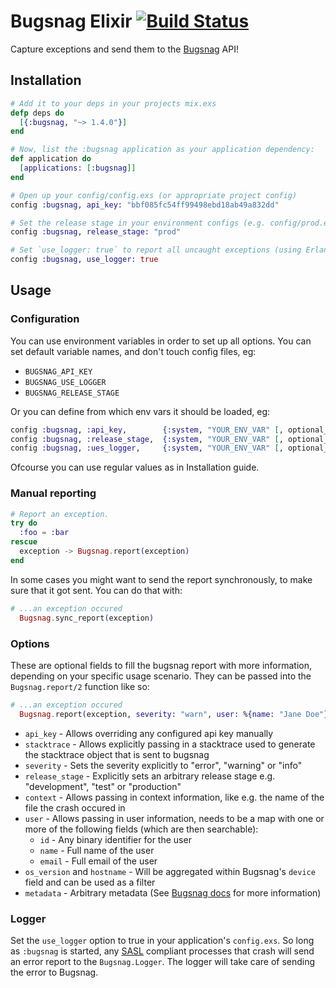# Bugsnag Elixir [![Build Status](https://travis-ci.org/jarednorman/bugsnag-elixir.svg?branch=master)](https://travis-ci.org/jarednorman/bugsnag-elixir)

Capture exceptions and send them to the [Bugsnag](http://bugsnag.com) API!

## Installation

```elixir
# Add it to your deps in your projects mix.exs
defp deps do
  [{:bugsnag, "~> 1.4.0"}]
end

# Now, list the :bugsnag application as your application dependency:
def application do
  [applications: [:bugsnag]]
end

# Open up your config/config.exs (or appropriate project config)
config :bugsnag, api_key: "bbf085fc54ff99498ebd18ab49a832dd"

# Set the release stage in your environment configs (e.g. config/prod.exs)
config :bugsnag, release_stage: "prod"

# Set `use_logger: true` to report all uncaught exceptions (using Erlang SASL)
config :bugsnag, use_logger: true
```

## Usage

### Configuration

You can use environment variables in order to set up all options. You can set default variable names, and don't touch config files, eg:

- `BUGSNAG_API_KEY`
- `BUGSNAG_USE_LOGGER`
- `BUGSNAG_RELEASE_STAGE`

Or you can define from which env vars it should be loaded, eg:

```elixir
config :bugsnag, :api_key,        {:system, "YOUR_ENV_VAR" [, optional_default]}
config :bugsnag, :release_stage,  {:system, "YOUR_ENV_VAR" [, optional_default]}
config :bugsnag, :ues_logger,     {:system, "YOUR_ENV_VAR" [, optional_default]}
```

Ofcourse you can use regular values as in Installation guide.

### Manual reporting

```elixir
# Report an exception.
try do
  :foo = :bar
rescue
  exception -> Bugsnag.report(exception)
end
```

In some cases you might want to send the report synchronously, to make sure that it got sent. You can do that with:

```elixir
# ...an exception occured
  Bugsnag.sync_report(exception)
```

### Options

These are optional fields to fill the bugsnag report with more information, depending on your specific usage scenario.
They can be passed into the `Bugsnag.report/2` function like so:

```elixir
# ...an exception occured
  Bugsnag.report(exception, severity: "warn", user: %{name: "Jane Doe"})
```

- `api_key` - Allows overriding any configured api key manually
- `stacktrace` - Allows explicitly passing in a stacktrace used to generate the stacktrace object that is sent to bugsnag
- `severity` - Sets the severity explicitly to "error", "warning" or "info"
- `release_stage` - Explicitly sets an arbitrary release stage e.g. "development", "test" or "production"
- `context` - Allows passing in context information, like e.g. the name of the file the crash occured in
- `user` - Allows passing in user information, needs to be a map with one or more of the following fields (which are then searchable):
  - `id` - Any binary identifier for the user
  - `name` - Full name of the user
  - `email` - Full email of the user
- `os_version` and `hostname` - Will be aggregated within Bugsnag's `device` field and can be used as a filter
- `metadata` - Arbitrary metadata (See [Bugsnag docs](https://docs.bugsnag.com/api/error-reporting/#json-payload) for more information)

### Logger

Set the `use_logger` option to true in your application's `config.exs`.
So long as `:bugsnag` is started, any [SASL](http://www.erlang.org/doc/apps/sasl/error_logging.html)
compliant processes that crash will send an error report to the `Bugsnag.Logger`.
The logger will take care of sending the error to Bugsnag.

